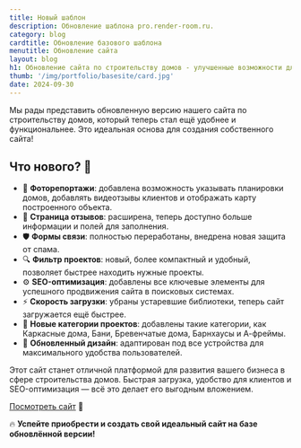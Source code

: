 ```yaml
---
title: Новый шаблон
description: Обновление шаблона pro.render-room.ru.
category: blog
cardtitle: Обновление базового шаблона
menutitle: Обновление сайта
layout: blog
h1: Обновление сайта по строительству домов - улучшенные возможности для вашего бизнеса! 🎉
thumb: '/img/portfolio/basesite/card.jpg'
date: 2024-09-30
---
```


Мы рады представить обновленную версию нашего сайта по строительству домов, который теперь стал ещё удобнее и функциональнее. Это идеальная основа для создания собственного сайта!

## Что нового? 🚀

- 📸 **Фоторепортажи**: добавлена возможность указывать планировки домов, добавлять видеотзывы клиентов и отображать карту построенного объекта.
- 💬 **Страница отзывов**: расширена, теперь доступно больше информации и полей для заполнения.
- 🛡️ **Формы связи**: полностью переработаны, внедрена новая защита от спама.
- 🔍 **Фильтр проектов**: новый, более компактный и удобный, позволяет быстрее находить нужные проекты.
- ⚙️ **SEO-оптимизация**: добавлены все ключевые элементы для успешного продвижения сайта в поисковых системах.
- ⚡ **Скорость загрузки**: убраны устаревшие библиотеки, теперь сайт загружается ещё быстрее.
- 🏡 **Новые категории проектов**: добавлены такие категории, как Каркасные дома, Бани, Бревенчатые дома, Барнхаусы и А-фреймы.
- 🎨 **Обновленный дизайн**: адаптирован под все устройства для максимального удобства пользователей.

Этот сайт станет отличной платформой для развития вашего бизнеса в сфере строительства домов. Быстрая загрузка, удобство для клиентов и SEO-оптимизация — всё это делает его выгодным вложением.

[Посмотреть сайт](https://pro.render-room.ru/) 🚀

🔥 **Успейте приобрести и создать свой идеальный сайт на базе обновлённой версии!**

